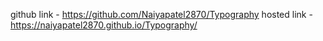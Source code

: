 github link -  https://github.com/Naiyapatel2870/Typography
hosted link -  https://naiyapatel2870.github.io/Typography/
